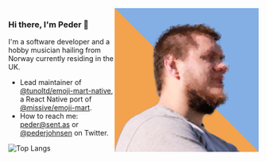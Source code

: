 <img align="right" src="https://github.com/pederjohnsen/pederjohnsen/blob/main/pederjohnsen.png" alt="Artistic photo of Peder" width="290px" height="290px" />

### Hi there, I'm Peder 👋

I'm a software developer and a hobby musician hailing from Norway currently residing in the UK.

- Lead maintainer of <a href="https://github.com/tunoltd/emoji-mart-native" target="_blank">@tunoltd/emoji-mart-native</a>, a React Native port of <a href="https://github.com/missive/emoji-mart" target="_blank">@missive/emoji-mart</a>.
- How to reach me: peder@sent.as or <a href="https://twitter.com/pederjohnsen" target="_blank">@pederjohnsen</a> on Twitter.

![Top Langs](https://github-readme-stats.vercel.app/api/top-langs/?username=pederjohnsen&layout=compact&langs_count=10&hide=html,css)
